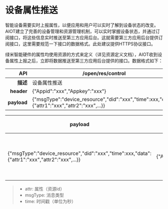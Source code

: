 # 设备属性推送

智能设备需要实时上报属性，以便应用和用户可以实时了解到设备状态的改变。AIOT建立了完善的设备管理和资源管理机制，可以实时掌握设备状态，并通过订阅接口，将这些信息实时推送至第三方应用后台。这就需要第三方应用后台提供订阅接口，这里需要规范一下接口的数据格式。此处建议提供HTTPS协议接口。

绿米智能硬件的属性均使用资源的方式来定义（详见资源定义文档），AIOT收到设备属性上报之后，立即将数据推送至第三方应用后台提供的接口。数据格式如下：

| API | /open/res/control |
| --: | -- |
| **描述** | 设备属性推送 |
| **header** | {"Appid":"xxx","Appkey":"xxx"} |
| **payload** | {"msgType":"device_resource","did":"xxx","time":xxx,"data":{"attr1":"xxx","attr2":"xxx",...}} |

| payload | header | 描述 |
| -- | -- | -- |
| {"msgType":"device_resource","did":"xxx","time":xxx,"data":{"attr1":"xxx","attr2":"xxx",...}} | {"Appid":"xxx","Appkey":"xxx"} | 设备属性推送 |

> - attr: 属性（资源id）
> - msgType: 消息类型
> - time: 时间戳（单位为秒）